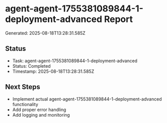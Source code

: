 # agent-agent-1755381089844-1-deployment-advanced Report

Generated: 2025-08-18T13:28:31.585Z

## Status
- Task: agent-agent-1755381089844-1-deployment-advanced
- Status: Completed
- Timestamp: 2025-08-18T13:28:31.585Z

## Next Steps
- Implement actual agent-agent-1755381089844-1-deployment-advanced functionality
- Add proper error handling
- Add logging and monitoring
